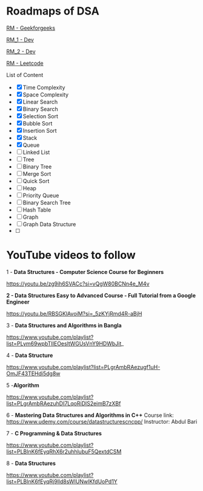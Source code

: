 # Roadmaps of DSA

[RM - Geekforgeeks](https://www.notion.so/RM-Geekforgeeks-4287328bd3af4ca8bc24503582822c91?pvs=21)

[RM_1 - Dev](https://www.notion.so/RM_1-Dev-099eecf2a8bf409f857a98c0e7d56433?pvs=21)

[RM_2 - Dev](https://www.notion.so/RM_2-Dev-83eef67c7aa74cc7af580646a099fdd5?pvs=21)

[RM - Leetcode](https://www.notion.so/RM-Leetcode-8503632afaad42ccbd9e635c03670528?pvs=21)

List of Content

- [x]  Time Complexity
- [x]  Space Complexity
- [x]  Linear Search
- [x]  Binary Search
- [x]  Selection Sort
- [x]  Bubble Sort
- [x]  Insertion Sort
- [x]  Stack
- [x]  Queue
- [ ]  Linked List
- [ ]  Tree
- [ ]  Binary Tree
- [ ]  Merge Sort
- [ ]  Quick Sort
- [ ]  Heap
- [ ]  Priority Queue
- [ ]  Binary Search Tree
- [ ]  Hash Table
- [ ]  Graph
- [ ]  Graph Data Structure
- [ ]  

# YouTube videos to follow

1 - **Data Structures - Computer Science Course for Beginners**

https://youtu.be/zg9ih6SVACc?si=vQgW80BCNn4e_M4v

**2 - Data Structures Easy to Advanced Course - Full Tutorial from a Google Engineer**

https://youtu.be/RBSGKlAvoiM?si=_5zKYjRmd4R-aBjH

3 - **Data Structures and Algorithms in Bangla**

https://www.youtube.com/playlist?list=PLym69wpbTIIEOesltWGUsVnY9HDWbJit_

4 - **Data Structure**

https://www.youtube.com/playlist?list=PLgrAmbRAezugf1uH-OmJF43TEHdi5dg8w

5 -**Algorithm**

https://www.youtube.com/playlist?list=PLgrAmbRAezuhDI7LqoRiDlS2eimB7zXBf

6 - **Mastering Data Structures and Algorithms in C++**
Course link: https://www.udemy.com/course/datastructurescncpp/
Instructor: Abdul Bari

7 - **C Programming & Data Structures**

https://www.youtube.com/playlist?list=PLBlnK6fEyqRhX6r2uhhlubuF5QextdCSM

8 - **Data Structures**

https://www.youtube.com/playlist?list=PLBlnK6fEyqRj9lld8sWIUNwlKfdUoPd1Y